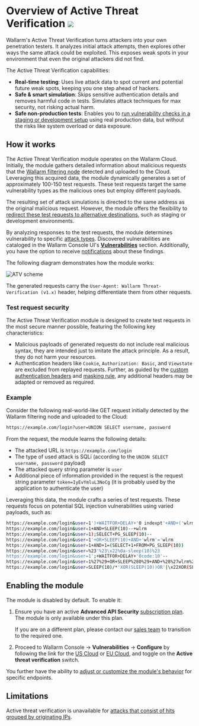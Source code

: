 [al-brute-force-attack]:      ../../attacks-vulns-list.md#brute-force-attack
[al-forced-browsing]:         ../../attacks-vulns-list.md#forced-browsing

# Overview of Active Threat Verification <a href="../../../about-wallarm/subscription-plans/#subscription-plans"><img src="../../../images/api-security-tag.svg" style="border: none;"></a>

Wallarm's Active Threat Verification turns attackers into your own penetration testers. It analyzes initial attack attempts, then explores other ways the same attack could be exploited. This exposes weak spots in your environment that even the original attackers did not find.

The Active Threat Verification capabilities:

* **Real-time testing**: Uses live attack data to spot current and potential future weak spots, keeping you one step ahead of hackers.
* **Safe & smart simulation**: Skips sensitive authentication details and removes harmful code in tests. Simulates attack techniques for max security, not risking actual harm.
* **Safe non-production tests**: Enables you to [run vulnerability checks in a staging or development setup](running-test-on-staging.md) using real production data, but without the risks like system overload or data exposure.

## How it works

The Active Threat Verification module operates on the Wallarm Cloud. Initially, the module gathers detailed information about malicious requests that the [Wallarm filtering node](../../installation/supported-deployment-options.md) detected and uploaded to the Cloud. Leveraging this acquired data, the module dynamically generates a set of approximately 100-150 test requests. These test requests target the same vulnerability types as the malicious ones but employ different payloads.

The resulting set of attack simulations is directed to the same address as the original malicious request. However, the module offers the flexibility to [redirect these test requests to alternative destinations](running-test-on-staging.md), such as staging or development environments.

By analyzing responses to the test requests, the module determines vulnerability to specific [attack types](../../attacks-vulns-list.md). Discovered vulnerabilities are cataloged in the Wallarm Console UI's [**Vulnerabilities**](../../user-guides/vulnerabilities.md) section. Additionally, you have the option to receive [notifications](../../user-guides/settings/integrations/integrations-intro.md) about these findings.

The following diagram demonstrates how the module works:

![ATV scheme](../../images/vulnerability-detection/active-threat-verification-scheme-prod.png)

The generated requests carry the `User-Agent: Wallarm Threat-Verification (v1.x)` header, helping differentiate them from other requests.

### Test request security

The Active Threat Verification module is designed to create test requests in the most secure manner possible, featuring the following key characteristics:

* Malicious payloads of generated requests do not include real malicious syntax, they are intended just to imitate the attack principle. As a result, they do not harm your resources.
* Authentication headers like `Cookie`, `Authorization: Basic`, and `Viewstate` are excluded from replayed requests. Further, as guided by the [custom authentication headers](modify-requests-before-replay.md#replacing-original-authentication-data-with-test-data) and [masking rule](../../user-guides/rules/sensitive-data-rule.md), any additional headers may be adapted or removed as required.

### Example

Consider the following real-world-like GET request initially detected by the Wallarm filtering node and uploaded to the Cloud:

```bash
https://example.com/login?user=UNION SELECT username, password
```

From the request, the module learns the following details:

* The attacked URL is `https://example.com/login`
* The type of used attack is SQLi (according to the `UNION SELECT username, password` payload)
* The attacked query string parameter is `user`
* Additional piece of information provided in the request is the request string parameter `token=IyEvYmluL3NoCg` (it is probably used by the application to authenticate the user)

Leveraging this data, the module crafts a series of test requests. These requests focus on potential SQL injection vulnerabilities using varied payloads, such as:

```bash
https://example.com/login&user=1')+WAITFOR+DELAY+'0 indexpt'+AND+('wlrm'='wlrm
https://example.com/login&user=1+AND+SLEEP(10)--+wlrm
https://example.com/login&user=1);SELECT+PG_SLEEP(10)--
https://example.com/login&user=1'+OR+SLEEP(10)+AND+'wlrm'='wlrm
https://example.com/login&user=1+AND+1=(SELECT+1+FROM+PG_SLEEP(10))
https://example.com/login&user=%23'%23\x22%0a-sleep(10)%23
https://example.com/login&user=1';+WAITFOR+DELAY+'0code:10'--
https://example.com/login&user=1%27%29+OR+SLEEP%280%29+AND+%28%27wlrm%27%3D%27wlrm
https://example.com/login&user=SLEEP(10)/*'XOR(SLEEP(10))OR'|\x22XOR(SLEEP(10))OR\x22*/
```

## Enabling the module

The module is disabled by default. To enable it:

1. Ensure you have an active **Advanced API Security** [subscription plan](../../about-wallarm/subscription-plans.md#subscription-plans). The module is only available under this plan.

    If you are on a different plan, please contact our [sales team](mailto:sales@wallarm.com) to transition to the required one.
1. Proceed to Wallarm Console → **Vulnerabilities** → **Configure** by following the link for the [US Cloud](https://us1.my.wallarm.com/vulnerabilities/active?configure=true) or [EU Cloud](https://my.wallarm.com/vulnerabilities/active?configure=true), and toggle on the **Active threat verification** switch.

You further have the ability to [adjust or customize the module's behavior](enable-disable-active-threat-verification.md) for specific endpoints.

## Limitations

Active threat verification is unavailable for [attacks that consist of hits grouped by originating IPs](../../user-guides/triggers/trigger-examples.md#group-hits-originating-from-the-same-ip-into-one-attack).
